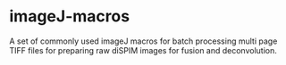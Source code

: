 # imageJ-macros

A set of commonly used imageJ macros for batch processing multi page TIFF files for preparing raw diSPIM images for fusion and 
deconvolution.
